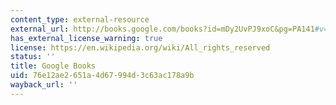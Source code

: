 ```yaml
---
content_type: external-resource
external_url: http://books.google.com/books?id=mDy2UvPJ9xoC&pg=PA141#v=onepage
has_external_license_warning: true
license: https://en.wikipedia.org/wiki/All_rights_reserved
status: ''
title: Google Books
uid: 76e12ae2-651a-4d67-994d-3c63ac178a9b
wayback_url: ''
---
```

